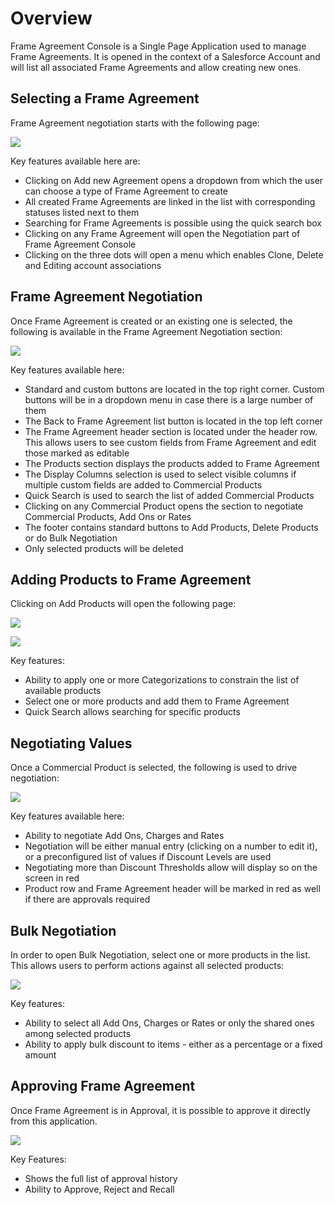 # Overview

Frame Agreement Console is a Single Page Application used to manage Frame Agreements. It is opened in the context of a Salesforce Account and will list all associated Frame Agreements and allow creating new ones.

## Selecting a Frame Agreement 
Frame Agreement negotiation starts with the following page: 


![]({{images}}/Overview.png)

Key features available here are: 

- Clicking on Add new Agreement opens a dropdown from which the user can choose a type of Frame Agreement to create
- All created Frame Agreements are linked in the list with corresponding statuses listed next to them
- Searching for Frame Agreements is possible using the quick search box
- Clicking on any Frame Agreement will open the Negotiation part of Frame Agreement Console
- Clicking on the three dots will open a menu which enables Clone, Delete and Editing account associations

## Frame Agreement Negotiation
Once Frame Agreement is created or an existing one is selected, the following is available in the Frame Agreement Negotiation section: 

![]({{images}}/Overview2.png)

Key features available here:

- Standard and custom buttons are located in the top right corner. Custom buttons will be in a dropdown menu in case there is a large number of them
- The Back to Frame Agreement list button is located in the top left corner
- The Frame Agreement header section is located under the header row. This allows users to see custom fields from Frame Agreement and edit those marked as editable
- The Products section displays the products added to Frame Agreement
- The Display Columns selection is used to select visible columns if multiple custom fields are added to Commercial Products 
- Quick Search is used to search the list of added Commercial Products
- Clicking on any Commercial Product opens the section to negotiate Commercial Products, Add Ons or Rates
- The footer contains standard buttons to Add Products, Delete Products or do Bulk Negotiation
- Only selected products will be deleted


## Adding Products to Frame Agreement
Clicking on Add Products will open the following page: 

![]({{images}}/Overview3.png)

![]({{images}}/Overview4.png)

Key features: 

- Ability to apply one or more Categorizations to constrain the list of available products
- Select one or more products and add them to Frame Agreement
- Quick Search allows searching for specific products


## Negotiating Values
Once a Commercial Product is selected, the following is used to drive negotiation: 

![]({{images}}/Overview5.png)

Key features available here:

- Ability to negotiate Add Ons, Charges and Rates
- Negotiation will be either manual entry (clicking on a number to edit it), or a preconfigured list of values if Discount Levels are used
- Negotiating more than Discount Thresholds allow will display so on the screen in red
- Product row and Frame Agreement header will be marked in red as well if there are approvals required


## Bulk Negotiation
In order to open Bulk Negotiation, select one or more products in the list. This allows users to perform actions against all selected products: 

![]({{images}}/Overview6.png)

Key features:

- Ability to select all Add Ons, Charges or Rates or only the shared ones among selected products
- Ability to apply bulk discount to items - either as a percentage or a fixed amount

## Approving Frame Agreement
Once Frame Agreement is in Approval, it is possible to approve it directly from this application. 

![]({{images}}/Overview7.png)

Key Features:

- Shows the full list of approval history
- Ability to Approve, Reject and Recall